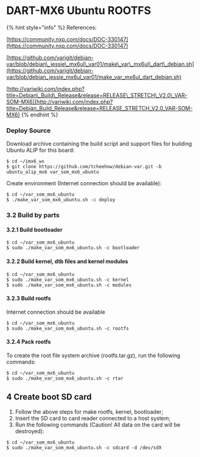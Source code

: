 # DART-MX6 Ubuntu ROOTFS



{% hint style="info" %}
References:

[https://community.nxp.com/docs/DOC-330147](https://community.nxp.com/docs/DOC-330147)

[https://github.com/varigit/debian-var/blob/debian\_jessie\_mx6ul\_var01/make\_var\_mx6ul\_dart\_debian.sh](https://github.com/varigit/debian-var/blob/debian_jessie_mx6ul_var01/make_var_mx6ul_dart_debian.sh)

[http://variwiki.com/index.php?title=Debian\_Build\_Release&release=RELEASE\_STRETCH\_V2.0\_VAR-SOM-MX6](http://variwiki.com/index.php?title=Debian_Build_Release&release=RELEASE_STRETCH_V2.0_VAR-SOM-MX6)
{% endhint %}

### Deploy Source

Download archive containing the build script and support files for building Ubuntu ALIP for this board:

```text
$ cd ~/imx6_ws
$ git clone https://github.com/tcheehow/debian-var.git -b ubuntu_alip_mx6 var_som_mx6_ubuntu
```

Create environment \(Internet connection should be available\):

```text
$ cd ~/var_som_mx6_ubuntu
$ ./make_var_som_mx6_ubuntu.sh -c deploy
```

### 3.2 Build by parts

#### 3.2.1 Build bootloader

```text
$ cd ~/var_som_mx6_ubuntu
$ sudo ./make_var_som_mx6_ubuntu.sh -c bootloader
```

#### 3.2.2 Build kernel, dtb files and kernel modules

```text
$ cd ~/var_som_mx6_ubuntu
$ sudo ./make_var_som_mx6_ubuntu.sh -c kernel
$ sudo ./make_var_som_mx6_ubuntu.sh -c modules
```

#### 3.2.3 Build rootfs

Internet connection should be available

```text
$ cd ~/var_som_mx6_ubuntu
$ sudo ./make_var_som_mx6_ubuntu.sh -c rootfs
```

#### 3.2.4 Pack rootfs

To create the root file system archive \(rootfs.tar.gz\), run the following commands:

```text
$ cd ~/var_som_mx6_ubuntu
$ sudo ./make_var_som_mx6_ubuntu.sh -c rtar
```

## 4 Create boot SD card

1. Follow the above steps for make rootfs, kernel, bootloader;
2. Insert the SD card to card reader connected to a host system;
3. Run the following commands \(Caution! All data on the card will be destroyed\):

```text
$ cd ~/var_som_mx6_ubuntu
$ sudo ./make_var_som_mx6_ubuntu.sh -c sdcard -d /dev/sdX
```



























